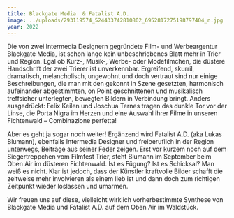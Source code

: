 ```yaml
---
title: Blackgate Media  & Fatalist A.D.
image: ../uploads/293119574_524433742810802_6952817275198797404_n.jpg
year: 2022
---
```

Die von zwei Intermedia Designern gegründete Film- und Werbeargentur Blackgate Media, ist schon lange kein unbeschriebenes Blatt mehr in Trier und Region. Egal ob Kurz-, Musik-, Werbe- oder Modefilmchen, die düstere Handschrift der zwei Trierer ist unverkennbar. Ergreifend, skurril, dramatisch, melancholisch, ungewohnt und doch vertraut sind nur einige Beschreibungen, die man mit den gekonnt in Szene gesetzten, harmonisch aufeinander abgestimmten, on Point geschnittenen und musikalisch treffsicher unterlegten, bewegten Bildern in Verbindung bringt. Anders ausgedrückt: Felix Keilen und Joschua Ternes tragen das dunkle Tor vor der Linse, die Porta Nigra im Herzen und eine Auswahl ihrer Filme in unseren Fichtenwald – Combinazione perfetta!

Aber es geht ja sogar noch weiter! Ergänzend wird Fatalist A.D. (aka Lukas Blumann), ebenfalls Intermedia Designer und freiberuflich in der Region unterwegs, Beiträge aus seiner Feder zeigen. Erst vor kurzem noch auf dem Siegertreppchen vom Filmfest Trier, steht Blumann im September beim Oben Air im düsteren Fichtenwald. Ist es Fügung? Ist es Schicksal? Man weiß es nicht. Klar ist jedoch, dass der Künstler kraftvolle Bilder schafft die zeitweise mehr involvieren als einem lieb ist und dann doch zum richtigen Zeitpunkt wieder loslassen und umarmen.

Wir freuen uns auf diese, vielleicht wirklich vorherbestimmte Synthese von Blackgate Media und Fatalist A.D. auf dem Oben Air im Waldstück.